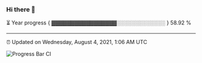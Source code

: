 ### Hi there 👋

⏳ Year progress { ▓▓▓▓▓▓▓▓▓▓▓▓▓▓▓▓▓░░░░░░░░░░░░░ } 58.92 %

---

⏰ Updated on Wednesday, August 4, 2021, 1:06 AM UTC

![Progress Bar CI](https://github.com/arthurbuhl/arthurbuhl/workflows/Progress%20Bar%20CI/badge.svg)
